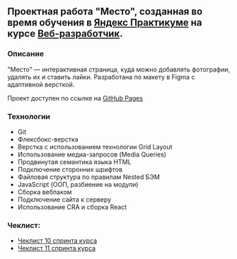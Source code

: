## Проектная работа "Место", созданная во время обучения в [Яндекс Практикуме](https://practicum.yandex.ru/) на курсе [Веб-разработчик](https://practicum.yandex.ru/web/). 

### Описание
"Место" — интерактивная страница, куда можно добавлять фотографии, удалять их и ставить лайки. Разработана по макету в Figma с адаптивной версткой.

Проект доступен по ссылке на [GitHub Pages](https://vadimbykov0.github.io/mesto-react/)

### Технологии
* Git
* Флексбокс-верстка
* Верстка с использованием технологии Grid Layout
* Использование медиа-запросов (Media Queries) 
* Продвинутая семантика языка HTML
* Подключение сторонних шрифтов
* Файловая структура по правилам Nested БЭМ
* JavaScript (ООП, разбиение на модули)
* Сборка вебпаком
* Подключение сайта к серверу
* Использование CRA и сборка React

### Чеклист:
* [Чеклист 10 спринта курса](https://code.s3.yandex.net/web-developer/checklists-pdf/new-program/checklist-10.pdf)
* [Чеклист 11 спринта курса](https://code.s3.yandex.net/web-developer/checklists-pdf/new-program/checklist-11.pdf)